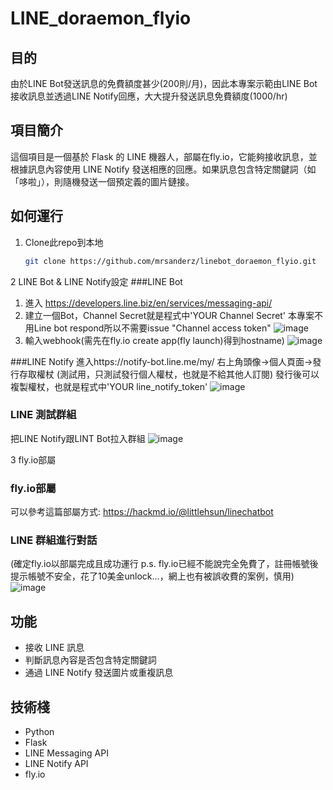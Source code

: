 # LINE_doraemon_flyio

## 目的
由於LINE Bot發送訊息的免費額度甚少(200則/月)，因此本專案示範由LINE Bot接收訊息並透過LINE Notify回應，大大提升發送訊息免費額度(1000/hr)

## 項目簡介
這個項目是一個基於 Flask 的 LINE 機器人，部屬在fly.io，它能夠接收訊息，並根據訊息內容使用 LINE Notify 發送相應的回應。如果訊息包含特定關鍵詞（如「哆啦」），則隨機發送一個預定義的圖片鏈接。

## 如何運行
1. Clone此repo到本地
   ```bash
   git clone https://github.com/mrsanderz/linebot_doraemon_flyio.git

2 LINE Bot & LINE Notify設定
###LINE Bot
1. 進入
https://developers.line.biz/en/services/messaging-api/
2. 建立一個Bot，Channel Secret就是程式中'YOUR Channel Secret'
本專案不用Line bot respond所以不需要issue "Channel access token"
![image](https://github.com/mrsanderz/linebot_doraemon_flyio/assets/37920668/82ed84a9-6f2d-4640-afee-024e37e0e4ee)
3. 輸入webhook(需先在fly.io create app(fly launch)得到hostname)
![image](https://github.com/mrsanderz/linebot_doraemon_flyio/assets/37920668/e7c00832-8cd5-4612-acc1-de4df3f4a13b)

###LINE Notify
進入https://notify-bot.line.me/my/
右上角頭像->個人頁面->發行存取權杖 (測試用，只測試發行個人權杖，也就是不給其他人訂閱)
發行後可以複製權杖，也就是程式中'YOUR line_notify_token'
![image](https://github.com/mrsanderz/linebot_doraemon_flyio/assets/37920668/0db894b8-5229-49e4-abb6-4f95c5c99ead)

### LINE 測試群組
把LINE Notify跟LINT Bot拉入群組
![image](https://github.com/mrsanderz/linebot_doraemon_flyio/assets/37920668/ffb65290-1f4f-45bd-a09f-58068483ffb9)

3 fly.io部屬
### fly.io部屬
可以參考這篇部屬方式: https://hackmd.io/@littlehsun/linechatbot
### LINE 群組進行對話
(確定fly.io以部屬完成且成功運行 p.s. fly.io已經不能說完全免費了，註冊帳號後提示帳號不安全，花了10美金unlock...，網上也有被誤收費的案例，慎用)
![image](https://github.com/mrsanderz/linebot_doraemon_flyio/assets/37920668/8767559d-cb60-48b5-afad-44a654bd44cf)

## 功能
- 接收 LINE 訊息
- 判斷訊息內容是否包含特定關鍵詞
- 通過 LINE Notify 發送圖片或重複訊息

## 技術棧
- Python
- Flask
- LINE Messaging API
- LINE Notify API
- fly.io
